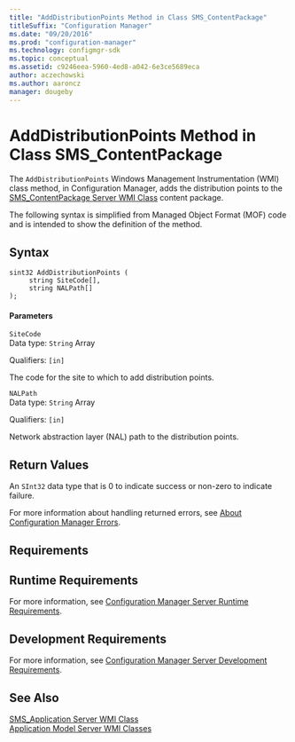 ```yaml
---
title: "AddDistributionPoints Method in Class SMS_ContentPackage"
titleSuffix: "Configuration Manager"
ms.date: "09/20/2016"
ms.prod: "configuration-manager"
ms.technology: configmgr-sdk
ms.topic: conceptual
ms.assetid: c9246eea-5960-4ed8-a042-6e3ce5689eca
author: aczechowski
ms.author: aaroncz
manager: dougeby
---
```

# AddDistributionPoints Method in Class SMS_ContentPackage
The `AddDistributionPoints` Windows Management Instrumentation (WMI) class method, in Configuration Manager, adds the distribution points to the [SMS_ContentPackage Server WMI Class](../../../../../develop/reference/core/servers/configure/sms_contentpackage-server-wmi-class.md) content package.  

 The following syntax is simplified from Managed Object Format (MOF) code and is intended to show the definition of the method.  

## Syntax  

```  
sint32 AddDistributionPoints (  
     string SiteCode[],  
     string NALPath[]  
);  
```  

#### Parameters  
 `SiteCode`  
 Data type: `String` Array  

 Qualifiers: `[in]`  

 The code for the site to which to add distribution points.  

 `NALPath`  
 Data type: `String` Array  

 Qualifiers: `[in]`  

 Network abstraction layer (NAL) path to the distribution points.  

## Return Values  
 An  `SInt32` data type that is 0 to indicate success or non-zero to indicate failure.  

 For more information about handling returned errors, see [About Configuration Manager Errors](../../../../../develop/core/understand/about-configuration-manager-errors.md).  

## Requirements  

## Runtime Requirements  
 For more information, see [Configuration Manager Server Runtime Requirements](../../../../../develop/core/reqs/server-runtime-requirements.md).  

## Development Requirements  
 For more information, see [Configuration Manager Server Development Requirements](../../../../../develop/core/reqs/server-development-requirements.md).  

## See Also  
 [SMS_Application Server WMI Class](../../../../../develop/reference/apps/sms_application-server-wmi-class.md)   
 [Application Model Server WMI Classes](../../../../../develop/reference/apps/application-management-server-wmi-classes.md)
